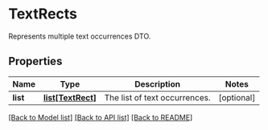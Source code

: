 ﻿# TextRects
Represents multiple text occurrences DTO.

## Properties
Name | Type | Description | Notes
------------ | ------------- | ------------- | -------------
**list** | [**list[TextRect]**](TextRect.md) | The list of text occurrences. | [optional] 

[[Back to Model list]](../README.md#documentation-for-models) [[Back to API list]](../README.md#documentation-for-api-endpoints) [[Back to README]](../README.md)


